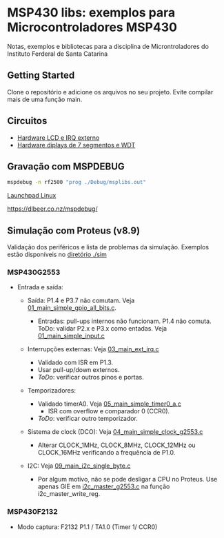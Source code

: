# MSP430 libs: exemplos para Microcontroladores MSP430

Notas, exemplos e bibliotecas para a disciplina de Microntroladores do Instituto Ferderal de Santa Catarina

## Getting Started

Clone o repositório e adicione os arquivos no seu projeto. Evite compilar mais de uma função main.

## Circuitos


- [Hardware LCD e IRQ externo](./figuras/display_irq.png)
- [Hardware diplays de 7 segmentos e WDT](./figuras/wdt_disp.png)


## Gravação com MSPDEBUG

```bash
mspdebug -n rf2500 "prog ./Debug/msplibs.out"
```

[Launchpad Linux](https://hackaday.com/2010/08/11/how-to-launchpad-programming-with-linux/)


https://dlbeer.co.nz/mspdebug/


## Simulação com Proteus (v8.9)

Validação dos periféricos e lista de problemas da simulação. Exemplos estão disponíveis no [diretório ./sim](./sim/)

###  MSP430G2553

  - Entrada e saída:
    - Saída: P1.4 e P3.7 não comutam. Veja [01_main_simple_gpio_all_bits.c](./01_main_simple_gpio_all_bits.c).

      - Entradas: pull-ups internos não funcionam. P1.4 não comuta. ToDo: validar P2.x e P3.x como entadas. Veja [01_main_simple_input.c](./01_main_simple_input.c)

     - Interrupções externas: Veja [03_main_ext_irq.c](./03_main_ext_irq.c)
        - Validado com ISR em P1.3.
        - Usar pull-up/down externos.
        - _ToDo_: verificar outros pinos e portas.

    - Temporizadores:
      - Validado timerA0. Veja [05_main_simple_timer0_a.c](./05_main_simple_timer0_a.c)
        - ISR com overflow e comparador 0 (CCR0).
      - _ToDo_: verificar outro temporizador.


    - Sistema de clock (DCO): Veja [04_main_simple_clock_g2553.c](./04_main_simple_clock_g2553.c)
      - Alterar CLOCK_1MHz, CLOCK_8MHz, CLOCK_12MHz ou CLOCK_16MHz verificando a frequência de P1.0.


    - I2C: Veja [09_main_i2c_single_byte.c](./09_main_i2c_single_byte.c)
      - Por algum motivo, não se pode desligar a CPU no Proteus. Use apenas GIE em [i2c_master_g2553.c](./i2c_master_g2553.c) na função i2c_master_write_reg.



###  MSP430F2132

  - Modo captura: F2132 P1.1 / TA1.0  (Timer 1/ CCR0)
